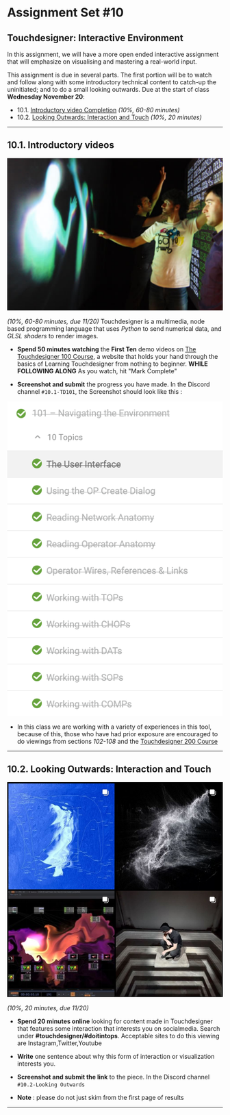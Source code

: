 # Assignment Set #10

## Touchdesigner: Interactive Environment

In this assignment, we will have a more open ended interactive assignment that will emphasize on visualising and mastering a real-world input. 

This assignment is due in several parts. The first portion will be to watch and follow along with some introductory technical content to catch-up the uninitiated; and to do a small looking outwards. Due at the start of class **Wednesday November 20**: 

* 10.1. [Introductory video Completion](#91-Introductory-videos) *(10%, 60-80 minutes)*
* 10.2. [Looking Outwards: Interaction and Touch](#72-looking-outwards-generative-art) *(10%, 20 minutes)*

---

## 10.1. Introductory videos

![tdmirror.jpg](images/emtouchdesignerlectures/10.1dash.png)

*(10%, 60-80 minutes, due 11/20)* Touchdesigner is a multimedia, node based programming language that uses *Python* to send numerical data, and *GLSL shaders* to render images.

* **Spend 50 minutes watching** the **First Ten** demo videos on [The Touchdesigner 100 Course](https://learn.derivative.ca/courses/100-fundamentals/), a website that holds your hand through the basics of Learning Touchdesigner from nothing to beginner. **WHILE FOLLOWING ALONG** As you watch, hit "Mark Complete" 

* **Screenshot and submit** the progress you have made. In the Discord channel `#10.1-TD101`, the Screenshot should look like this :

![10.1e.jpg](images/emtouchdesignerlectures/10.1expectation.png)

* In this class we are working with a variety of experiences in this tool, because of this, those who have had prior exposure are encouraged to do viewings from sections *102-108* and the [Touchdesigner 200 Course](https://learn.derivative.ca/courses/200-intermediate/)

---

## 10.2. Looking Outwards: Interaction and Touch

![tdmirror.jpg](images/emtouchdesignerlectures/10.2.png)

*(10%, 20 minutes, due 11/20)* 

* **Spend 20 minutes online** looking for content made in Touchdesigner that features some interaction that interests you on socialmedia. Search under **#touchdesigner/#doitintops**. Acceptable sites to do this viewing are Instagram,Twitter,Youtube

* **Write** one sentence about why this form of interaction or visualization interests you.

* **Screenshot and submit the link** to the piece. In the Discord channel `#10.2-Looking Outwards`

* **Note** : please do not just skim from the first page of results

---
